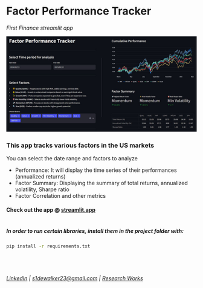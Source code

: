 # Factor Performance Tracker
*First Finance streamlit app*

<img src="sc/appftp.png" alt="Description" width="800">

### This app tracks various factors in the US markets

You can select the date range and factors to analyze <br/>
- Performance: It will display the time series of their performances (annualized returns)
- Factor Summary: Displaying the summary of total returns, annualized volatility, Sharpe ratio
- Factor Correlation and other metrics

#### Check out the app @ [streamlit.app](https://app-fin1-hawpmehbdhznzv4ojicjz7.streamlit.app/)

# 

##### In order to run certain libraries, install them in the project folder with: <br/>
```cmd
pip install -r requirements.txt
```
<BR/><BR/>

###### [LinkedIn](https://www.linkedin.com/in/sujay-bhaumik-d12/) | s1dewalker23@gmail.com | [Research Works](https://github.com/s1dewalker/Research-Works)
